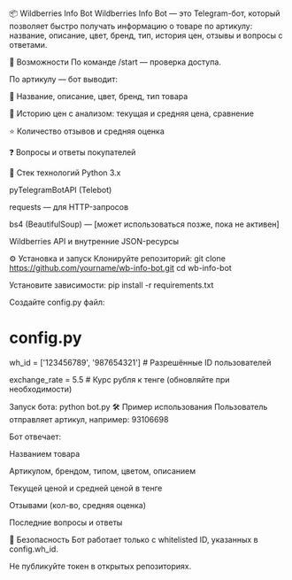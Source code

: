 📦 Wildberries Info Bot
Wildberries Info Bot — это Telegram-бот, который позволяет быстро получать информацию о товаре по артикулу: название, описание, цвет, бренд, тип, история цен, отзывы и вопросы с ответами.

🚀 Возможности
По команде /start — проверка доступа.

По артикулу — бот выводит:

📌 Название, описание, цвет, бренд, тип товара

💸 Историю цен с анализом: текущая и средняя цена, сравнение

⭐ Количество отзывов и средняя оценка

❓ Вопросы и ответы покупателей

🧩 Стек технологий
Python 3.x

pyTelegramBotAPI (Telebot)

requests — для HTTP-запросов

bs4 (BeautifulSoup) — [может использоваться позже, пока не активен]

Wildberries API и внутренние JSON-ресурсы

⚙️ Установка и запуск
Клонируйте репозиторий:
  git clone https://github.com/yourname/wb-info-bot.git
  cd wb-info-bot
  
Установите зависимости:
  pip install -r requirements.txt

Создайте config.py файл:
  # config.py
  wh_id = ['123456789', '987654321']  # Разрешённые ID пользователей
  
  exchange_rate = 5.5  # Курс рубля к тенге (обновляйте при необходимости)

  
Запуск бота:
  python bot.py
🛠 Пример использования
Пользователь отправляет артикул, например: 93106698

Бот отвечает:

Названием товара

Артикулом, брендом, типом, цветом, описанием

Текущей ценой и средней ценой в тенге

Отзывами (кол-во, средняя оценка)

Последние вопросы и ответы

🔐 Безопасность
Бот работает только с whitelisted ID, указанных в config.wh_id.

Не публикуйте токен в открытых репозиториях.

